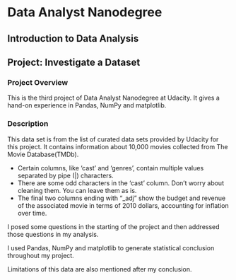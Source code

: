 # Data Analyst Nanodegree

## Introduction to Data Analysis

## Project: Investigate a Dataset

### Project Overview
This is the third project of Data Analyst Nanodegree at Udacity. It gives a hand-on experience in Pandas, NumPy and matplotlib.

### Description
This data set is from the list of curated data sets provided by Udacity for this project.
It contains information about 10,000 movies collected from The Movie Database(TMDb).
* Certain columns, like ‘cast’ and ‘genres’, contain multiple values separated by pipe (|) characters.
* There are some odd characters in the ‘cast’ column. Don’t worry about cleaning them. You can leave them as is.
* The final two columns ending with “_adj” show the budget and revenue of the associated movie in terms of 2010 dollars,
accounting for inflation over time.

I posed some questions in the starting of the project and then addressed those questions in my analysis.

I used Pandas, NumPy and matplotlib to generate statistical conclusion throughout my project.

Limitations of this data are also mentioned after my conclusion.
